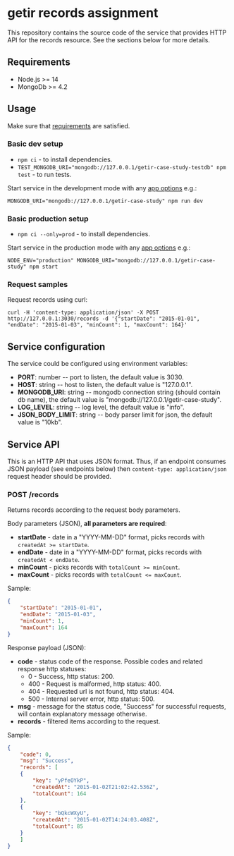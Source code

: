 # getir records assignment

This repository contains the source code of the service that provides HTTP API
for the records resource. See the sections below for more details.


## Requirements

* Node.js >= 14
* MongoDb >= 4.2


## Usage

Make sure that [requirements](#requirements) are satisfied.

### Basic dev setup

* `npm ci` - to install dependencies.
* `TEST_MONGODB_URI="mongodb://127.0.0.1/getir-case-study-testdb" npm test` - to
run tests.

Start service in the development mode with any [app options](#service-configuration)
e.g.:

```
MONGODB_URI="mongodb://127.0.0.1/getir-case-study" npm run dev
```

### Basic production setup

* `npm ci --only=prod` - to install dependencies.

Start service in the production mode with any [app options](#service-configuration)
e.g.:

```
NODE_ENV="production" MONGODB_URI="mongodb://127.0.0.1/getir-case-study" npm start
```

### Request samples

Request records using curl:

```
curl -H 'content-type: application/json' -X POST http://127.0.0.1:3030/records -d '{"startDate": "2015-01-01", "endDate": "2015-01-03", "minCount": 1, "maxCount": 164}'
```


## Service configuration

The service could be configured using environment variables:

* **PORT**: number -- port to listen, the default value is 3030.
* **HOST**: string -- host to listen, the default value is "127.0.0.1".
* **MONGODB_URI**: string -- mongodb connection string (should contain db name),
the default value is "mongodb://127.0.0.1/getir-case-study".
* **LOG_LEVEL**: string -- log level, the default value is "info".
* **JSON_BODY_LIMIT**: string -- body parser limit for json, the default value
is "10kb".


## Service API

This is an HTTP API that uses JSON format. Thus, if an endpoint consumes JSON
payload (see endpoints below) then `content-type: application/json`
request header should be provided.

### POST /records

Returns records according to the request body parameters.

Body parameters (JSON), **all parameters are required**:

* **startDate** - date in a "YYYY-MM-DD" format, picks records with
`createdAt >= startDate`.
* **endDate** - date in a "YYYY-MM-DD" format, picks records with
`createdAt < endDate`.
* **minCount** - picks records with `totalCount >= minCount`.
* **maxCount** - picks records with `totalCount <= maxCount`.

Sample:

```json
{
	"startDate": "2015-01-01",
	"endDate": "2015-01-03",
	"minCount": 1,
	"maxCount": 164
}
```

Response payload (JSON):

* **code** - status code of the response. Possible codes and related response
http statuses:
  * 0 - Success, http status: 200.
  * 400 - Request is malformed, http status: 400.
  * 404 - Requested url is not found, http status: 404.
  * 500 - Internal server error, http status: 500.
* **msg** - message for the status code, "Success" for successful requests, will
contain explanatory message otherwise.
* **records** - filtered items according to the request.

Sample:

```json
{
	"code": 0,
	"msg": "Success",
	"records": [
	{
		"key": "yPfeOYkP",
		"createdAt": "2015-01-02T21:02:42.536Z",
		"totalCount": 164
	},
	{
		"key": "bQkcWXyU",
		"createdAt": "2015-01-02T14:24:03.408Z",
		"totalCount": 85
	}
	]
}
```
